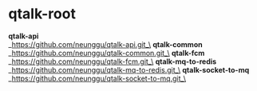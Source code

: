 # qtalk-root

**qtalk-api**\
_https://github.com/neunggu/qtalk-api.git_\
**qtalk-common**\
_https://github.com/neunggu/qtalk-common.git_\
**qtalk-fcm**\
_https://github.com/neunggu/qtalk-fcm.git_\
**qtalk-mq-to-redis**\
_https://github.com/neunggu/qtalk-mq-to-redis.git_\
**qtalk-socket-to-mq**\
_https://github.com/neunggu/qtalk-socket-to-mq.git_\
